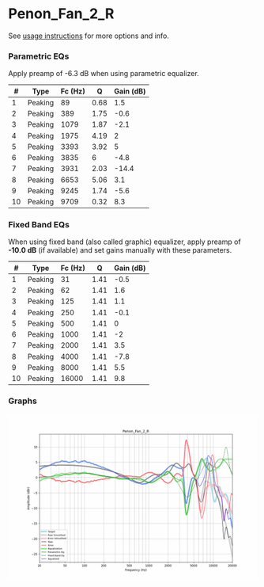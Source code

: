# Penon_Fan_2_R
See [usage instructions](https://github.com/jaakkopasanen/AutoEq#usage) for more options and info.

### Parametric EQs
Apply preamp of -6.3 dB when using parametric equalizer.

|   # | Type    |   Fc (Hz) |    Q |   Gain (dB) |
|-----|---------|-----------|------|-------------|
|   1 | Peaking |        89 | 0.68 |         1.5 |
|   2 | Peaking |       389 | 1.75 |        -0.6 |
|   3 | Peaking |      1079 | 1.87 |        -2.1 |
|   4 | Peaking |      1975 | 4.19 |         2   |
|   5 | Peaking |      3393 | 3.92 |         5   |
|   6 | Peaking |      3835 | 6    |        -4.8 |
|   7 | Peaking |      3931 | 2.03 |       -14.4 |
|   8 | Peaking |      6653 | 5.06 |         3.1 |
|   9 | Peaking |      9245 | 1.74 |        -5.6 |
|  10 | Peaking |      9709 | 0.32 |         8.3 |

### Fixed Band EQs
When using fixed band (also called graphic) equalizer, apply preamp of **-10.0 dB** (if available) and set gains manually with these parameters.

|   # | Type    |   Fc (Hz) |    Q |   Gain (dB) |
|-----|---------|-----------|------|-------------|
|   1 | Peaking |        31 | 1.41 |        -0.5 |
|   2 | Peaking |        62 | 1.41 |         1.6 |
|   3 | Peaking |       125 | 1.41 |         1.1 |
|   4 | Peaking |       250 | 1.41 |        -0.1 |
|   5 | Peaking |       500 | 1.41 |         0   |
|   6 | Peaking |      1000 | 1.41 |        -2   |
|   7 | Peaking |      2000 | 1.41 |         3.5 |
|   8 | Peaking |      4000 | 1.41 |        -7.8 |
|   9 | Peaking |      8000 | 1.41 |         5.5 |
|  10 | Peaking |     16000 | 1.41 |         9.8 |

### Graphs
![](./Penon_Fan_2_R.png)
